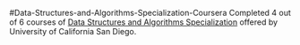 #Data-Structures-and-Algorithms-Specialization-Coursera
Completed 4 out of 6 courses of [Data Structures and Algorithms Specialization](https://www.coursera.org/specializations/data-structures-algorithms) offered by University of California San Diego.
